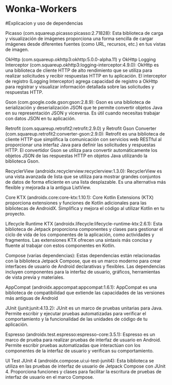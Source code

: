# Wonka-Workers
#Explicacion y uso de dependencias

Picasso (com.squareup.picasso:picasso:2.71828): Esta biblioteca de carga y visualización de imágenes proporciona una forma sencilla de cargar imágenes desde diferentes fuentes (como URL, recursos, etc.) en tus vistas de imagen.

OkHttp (com.squareup.okhttp3:okhttp:5.0.0-alpha.11) y OkHttp Logging Interceptor (com.squareup.okhttp3:logging-interceptor:4.9.0): OkHttp es una biblioteca de cliente HTTP de alto rendimiento que se utiliza para realizar solicitudes y recibir respuestas HTTP en tu aplicación. El interceptor de registro (Logging Interceptor) agrega capacidad de registro a OkHttp para registrar y visualizar información detallada sobre las solicitudes y respuestas HTTP.

Gson (com.google.code.gson:gson:2.8.9): Gson es una biblioteca de serialización y deserialización JSON que te permite convertir objetos Java en su representación JSON y viceversa. Es útil cuando necesitas trabajar con datos JSON en tu aplicación.

Retrofit (com.squareup.retrofit2:retrofit:2.9.0) y Retrofit Gson Converter (com.squareup.retrofit2:converter-gson:2.9.0): Retrofit es una biblioteca de cliente HTTP que simplifica la comunicación con servicios web RESTful al proporcionar una interfaz Java para definir las solicitudes y respuestas HTTP. El convertidor Gson se utiliza para convertir automáticamente los objetos JSON de las respuestas HTTP en objetos Java utilizando la biblioteca Gson.

RecyclerView (androidx.recyclerview:recyclerview:1.3.0): RecyclerView es una vista avanzada de lista que se utiliza para mostrar grandes conjuntos de datos de forma eficiente en una lista desplazable. Es una alternativa más flexible y mejorada a la antigua ListView.

Core KTX (androidx.core:core-ktx:1.10.1): Core Kotlin Extensions (KTX) proporciona extensiones y funciones de Kotlin adicionales para las bibliotecas de AndroidX. Simplifica y mejora el código al utilizar Kotlin en tu proyecto.

Lifecycle Runtime KTX (androidx.lifecycle:lifecycle-runtime-ktx:2.6.1): Esta biblioteca de Jetpack proporciona componentes y clases para gestionar el ciclo de vida de los componentes de la aplicación, como actividades y fragmentos. Las extensiones KTX ofrecen una sintaxis más concisa y fluente al trabajar con estos componentes en Kotlin.

Compose (varias dependencias): Estas dependencias están relacionadas con la biblioteca Jetpack Compose, que es un marco moderno para crear interfaces de usuario de Android declarativas y flexibles. Las dependencias incluyen componentes para la interfaz de usuario, gráficos, herramientas de vista previa y materiales.

AppCompat (androidx.appcompat:appcompat:1.6.1): AppCompat es una biblioteca de compatibilidad que extiende las capacidades de las versiones más antiguas de Android

JUnit (junit:junit:4.13.2): JUnit es un marco de pruebas unitarias para Java. Permite escribir y ejecutar pruebas automatizadas para verificar el comportamiento y la funcionalidad de las unidades de código de tu aplicación.

Espresso (androidx.test.espresso:espresso-core:3.5.1): Espresso es un marco de prueba para realizar pruebas de interfaz de usuario en Android. Permite escribir pruebas automatizadas que interactúan con los componentes de la interfaz de usuario y verifican su comportamiento.

UI Test JUnit 4 (androidx.compose.ui:ui-test-junit4): Esta biblioteca se utiliza en las pruebas de interfaz de usuario de Jetpack Compose con JUnit 4. Proporciona funciones y clases para facilitar la escritura de pruebas de interfaz de usuario en el marco Compose.
